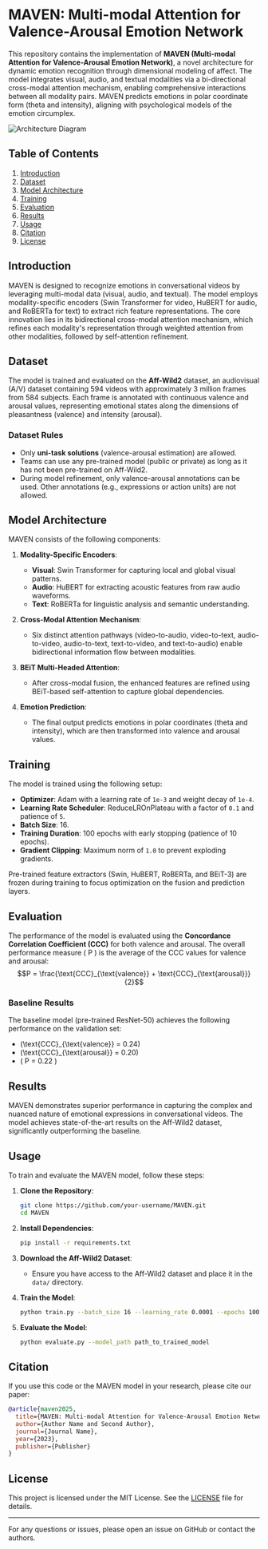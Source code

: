 # MAVEN: Multi-modal Attention for Valence-Arousal Emotion Network

This repository contains the implementation of **MAVEN (Multi-modal Attention for Valence-Arousal Emotion Network)**, a novel architecture for dynamic emotion recognition through dimensional modeling of affect. The model integrates visual, audio, and textual modalities via a bi-directional cross-modal attention mechanism, enabling comprehensive interactions between all modality pairs. MAVEN predicts emotions in polar coordinate form (theta and intensity), aligning with psychological models of the emotion circumplex.

![Architecture Diagram](architecture.png)

## Table of Contents
1. [Introduction](#introduction)
2. [Dataset](#dataset)
3. [Model Architecture](#model-architecture)
4. [Training](#training)
5. [Evaluation](#evaluation)
6. [Results](#results)
7. [Usage](#usage)
8. [Citation](#citation)
9. [License](#license)

## Introduction
MAVEN is designed to recognize emotions in conversational videos by leveraging multi-modal data (visual, audio, and textual). The model employs modality-specific encoders (Swin Transformer for video, HuBERT for audio, and RoBERTa for text) to extract rich feature representations. The core innovation lies in its bidirectional cross-modal attention mechanism, which refines each modality's representation through weighted attention from other modalities, followed by self-attention refinement.

## Dataset
The model is trained and evaluated on the **Aff-Wild2** dataset, an audiovisual (A/V) dataset containing 594 videos with approximately 3 million frames from 584 subjects. Each frame is annotated with continuous valence and arousal values, representing emotional states along the dimensions of pleasantness (valence) and intensity (arousal).

### Dataset Rules
- Only **uni-task solutions** (valence-arousal estimation) are allowed.
- Teams can use any pre-trained model (public or private) as long as it has not been pre-trained on Aff-Wild2.
- During model refinement, only valence-arousal annotations can be used. Other annotations (e.g., expressions or action units) are not allowed.

## Model Architecture
MAVEN consists of the following components:
1. **Modality-Specific Encoders**:
   - **Visual**: Swin Transformer for capturing local and global visual patterns.
   - **Audio**: HuBERT for extracting acoustic features from raw audio waveforms.
   - **Text**: RoBERTa for linguistic analysis and semantic understanding.

2. **Cross-Modal Attention Mechanism**:
   - Six distinct attention pathways (video-to-audio, video-to-text, audio-to-video, audio-to-text, text-to-video, and text-to-audio) enable bidirectional information flow between modalities.

3. **BEiT Multi-Headed Attention**:
   - After cross-modal fusion, the enhanced features are refined using BEiT-based self-attention to capture global dependencies.

4. **Emotion Prediction**:
   - The final output predicts emotions in polar coordinates (theta and intensity), which are then transformed into valence and arousal values.

## Training
The model is trained using the following setup:
- **Optimizer**: Adam with a learning rate of `1e-3` and weight decay of `1e-4`.
- **Learning Rate Scheduler**: ReduceLROnPlateau with a factor of `0.1` and patience of `5`.
- **Batch Size**: 16.
- **Training Duration**: 100 epochs with early stopping (patience of 10 epochs).
- **Gradient Clipping**: Maximum norm of `1.0` to prevent exploding gradients.

Pre-trained feature extractors (Swin, HuBERT, RoBERTa, and BEiT-3) are frozen during training to focus optimization on the fusion and prediction layers.

## Evaluation
The performance of the model is evaluated using the **Concordance Correlation Coefficient (CCC)** for both valence and arousal. The overall performance measure \( P \) is the average of the CCC values for valence and arousal: 
$$P = \frac{\text{CCC}_{\text{valence}} + \text{CCC}_{\text{arousal}}}{2}$$

### Baseline Results
The baseline model (pre-trained ResNet-50) achieves the following performance on the validation set:
- \(\text{CCC}_{\text{valence}} = 0.24\)
- \(\text{CCC}_{\text{arousal}} = 0.20\)
- \( P = 0.22 \)

## Results
MAVEN demonstrates superior performance in capturing the complex and nuanced nature of emotional expressions in conversational videos. The model achieves state-of-the-art results on the Aff-Wild2 dataset, significantly outperforming the baseline.

## Usage
To train and evaluate the MAVEN model, follow these steps:

1. **Clone the Repository**:
   ```bash
   git clone https://github.com/your-username/MAVEN.git
   cd MAVEN
   ```

2. **Install Dependencies**:
   ```bash
   pip install -r requirements.txt
   ```

3. **Download the Aff-Wild2 Dataset**:
   - Ensure you have access to the Aff-Wild2 dataset and place it in the `data/` directory.

4. **Train the Model**:
   ```bash
   python train.py --batch_size 16 --learning_rate 0.0001 --epochs 100
   ```

5. **Evaluate the Model**:
   ```bash
   python evaluate.py --model_path path_to_trained_model
   ```

## Citation
If you use this code or the MAVEN model in your research, please cite our paper:

```bibtex
@article{maven2025,
  title={MAVEN: Multi-modal Attention for Valence-Arousal Emotion Network},
  author={Author Name and Second Author},
  journal={Journal Name},
  year={2023},
  publisher={Publisher}
}
```

## License
This project is licensed under the MIT License. See the [LICENSE](LICENSE) file for details.

---

For any questions or issues, please open an issue on GitHub or contact the authors.
